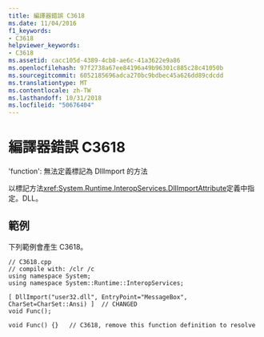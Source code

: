 ```yaml
---
title: 編譯器錯誤 C3618
ms.date: 11/04/2016
f1_keywords:
- C3618
helpviewer_keywords:
- C3618
ms.assetid: cacc105d-4389-4cb8-ae6c-41a3622e9a86
ms.openlocfilehash: 97f2738a67ee84196a49b96301c885c28c41050b
ms.sourcegitcommit: 6052185696adca270bc9bdbec45a626dd89cdcdd
ms.translationtype: MT
ms.contentlocale: zh-TW
ms.lasthandoff: 10/31/2018
ms.locfileid: "50676404"
---
```

# <a name="compiler-error-c3618"></a>編譯器錯誤 C3618

'function': 無法定義標記為 DllImport 的方法

以標記方法<xref:System.Runtime.InteropServices.DllImportAttribute>定義中指定。DLL。

## <a name="example"></a>範例

下列範例會產生 C3618。

```
// C3618.cpp
// compile with: /clr /c
using namespace System;
using namespace System::Runtime::InteropServices;

[ DllImport("user32.dll", EntryPoint="MessageBox", CharSet=CharSet::Ansi) ]  // CHANGED
void Func();

void Func() {}   // C3618, remove this function definition to resolve
```